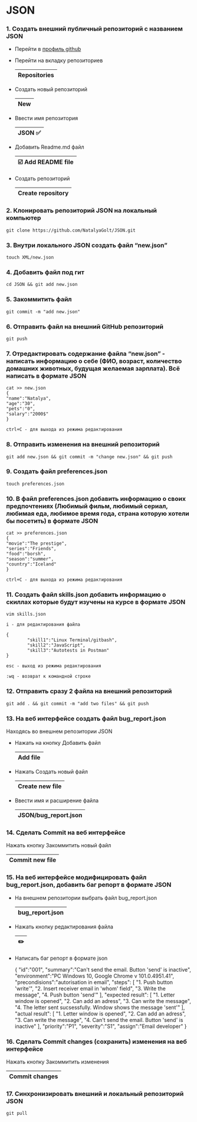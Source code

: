 # JSON
### 1. Создать внешний публичный репозиторий c названием JSON
- Перейти в [профиль github](https://github.com/NatalyaGolt, "NatalyaGolt github profile")
  
- Перейти на вкладку репозиториев 

  |Repositories|
  |------------|
  
- Создать новый репозиторий
  
  |New|
  |---|
  
- Ввести имя репозитория
  
 
  |JSON :white_check_mark:|
  |-----------------------|
  
- Добавить Readme.md файл

  |:ballot_box_with_check: Add README file|
  |---------------------------------------|
- Создать репозиторий
  
  |Create repository|
  |-----------------|
### 2. Клонировать репозиторий JSON на локальный компьютер
    git clone https://github.com/NatalyaGolt/JSON.git
### 3. Внутри локального JSON создать файл “new.json”
    touch XML/new.json
### 4. Добавить файл под гит
    cd JSON && git add new.json
### 5. Закоммитить файл
    git commit -m "add new.json"
### 6. Отправить файл на внешний GitHub репозиторий
    git push
### 7. Отредактировать содержание файла “new.json” - написать информацию о себе (ФИО, возраст, количество домашних животных, будущая желаемая зарплата). Всё написать в формате JSON
    cat >> new.json
    {
    "name":"Natalya",
    "age":"30",
    "pets":"0",
    "salary":"2000$"
    }

    ctrl+C - для выхода из режима редактирования

### 8. Отправить изменения на внешний репозиторий
    git add new.json && git commit -m "change new.json" && git push   
### 9. Создать файл preferences.json
    touch preferences.json
### 10. В файл preferences.json добавить информацию о своих предпочтениях (Любимый фильм, любимый сериал, любимая еда, любимое время года, страна которую хотели бы посетить) в формате JSON
    cat >> preferences.json
    {
    "movie":"The prestige",
    "series":"Friends",
    "food":"borsh",
    "season":"summer",
    "country":"Iceland"
    }

    ctrl+C - для выхода из режима редактирования
### 11. Создать файл skills.json добавить информацию о скиллах которые будут изучены на курсе в формате JSON
    vim skills.json

    i - для редактирования файла

    {
            "skill1":"Linux Terminal/gitbash",
            "skill2":"JavaScript",
            "skill3":"Autotests in Postman"
    }

    esc - выход из режима редактирования

    :wq - возврат к командной строке
### 12. Отправить сразу 2 файла на внешний репозиторий
    git add . && git commit -m "add two files" && git push
### 13. На веб интерфейсе создать файл bug_report.json
Находясь во внешнем репозитории JSON
- Нажать на кнопку Добавить файл
  
  |Add file|
  |--------|
- Нажать Создать новый файл
  
  |Create new file|
  |---------------|
- Ввести имя и расширение файла
  
  |JSON/bug_report.json|
  |--------------------|
### 14. Сделать Commit на веб интерфейсе
Нажать кнопку Закоммитить новый файл

  |Commit new file|
  |---------------|

### 15. На веб интерфейсе модифицировать файл bug_report.json, добавить баг репорт в формате JSON
- На внешнем репозитории выбрать файл bug_report.json 
  
  |bug_report.json|
  |---------------|

- Нажать кнопку редактирования файла

  |:pencil2:|
  |---------|

- Написать баг репорт в формате json

     {
      "id":"001",
      "summary":"Can't send the email. Button 'send' is inactive",
      "environment":"PC Windows 10, Google Chrome v 101.0.4951.41",
      "precondisions":"autorisation in email",
      "steps":
      [
        "1. Push button 'write'",
        "2. Insert receiver email in 'whom' field",
        "3. Write the message",
        "4. Push button 'send'"
      ],
      "expected result":
      [
        "1. Letter window is opened",
        "2. Can add an adress",
        "3. Can write the message",
        "4. The letter sent sucsessfully. Window shows the message 'sent'"
      ],
      "actual result":
       [
        "1. Letter window is opened",
        "2. Can add an adress",
        "3. Can write the message",
        "4. Can't send the email. Button 'send' is inactive"
       ],
      "priority":"P1",
      "severity":"S1",
      "assign":"Email developer"
    }

### 16.  Сделать Commit changes (сохранить) изменения на веб интерфейсе
Нажать кнопку Закоммитить изменения

|Commit changes|
|--------------|

### 17. Синхронизировать внешний и локальный репозиторий JSON
    git pull
